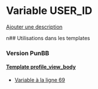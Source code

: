 # Variable USER_ID
[Ajouter une description](https://fa-tvars.appspot.com/USER_ID)

n## Utilisations dans les templates

### Version PunBB

#### [Template profile_view_body](punbb/profile_view_body.md)
* [Variable à la ligne 69](../punbb/profile_view_body.tpl#L69)